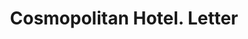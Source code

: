 ---
doi: 10.7916/D8VD89HD
date_other: '1908'
date_other_textual: '1908'
form: correspondence
genre:
- Letters (correspondence)
name:
- Cosmopolitan Hotel
object_in_context_url: https://biggert.cul.columbia.edu/items/view/ave_biggert_00972
subject_hierarchical_geographic:
- New York, New York, United States
subject_name:
- Cosmopolitan Hotel
title: Cosmopolitan Hotel. Letter
sort_title: Cosmopolitan Hotel. Letter
call_number: ave_biggert_00972
coordinates:
- 40.71277777777778,-74.00583333333333
pid: ave_biggert_00972
identifiers: ave_biggert_00972
thumbnail: https://derivativo-3.library.columbia.edu/iiif/2/ldpd:344354/full/!256,256/0/native.jpg
permalink: "/biggert/ave_biggert_00972/"
layout: iiif-image-page
---
